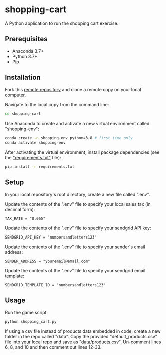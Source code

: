 # shopping-cart

A Python application to run the shopping cart exercise.


## Prerequisites

  + Anaconda 3.7+
  + Python 3.7+
  + Pip

## Installation
Fork this [remote repository](https://github.com/stsikata/shopping-cart.git) and clone a remote copy on your local computer.

Navigate to the local copy from the command line:

```sh
cd shopping-cart
```

Use Anaconda to create and activate a new virtual environment called "shopping-env":

```sh
conda create -n shopping-env python=3.8 # first time only
conda activate shopping-env
```

After activating the virtual environment, install package dependencies (see the ["requirements.txt"](/requirements.txt) file):

```sh
pip install -r requirements.txt
```

## Setup

In your local repository's root directory, create a new file called ".env".

Update the contents of the ".env" file to specify your local sales tax (in decimal form):

    TAX_RATE = "0.065"

Update the contents of the ".env" file to specify your sendgrid API key:
  
    SENDGRID_API_KEY = "numbersandletters123"

Update the contents of the ".env" file to specify your sender's email address:

    SENDER_ADDRESS = "youremail@email.com"

Update the contents of the ".env" file to specify your sendgrid email template:

    SENDGRID_TEMPLATE_ID = "numbersandletters123"

<!-- When inputing your template data for the email (line 162), use below as a reference: 
template_data = {
    "total_price_usd": to_usd(total_price),
    "human_friendly_timestamp": now.strftime("%Y-%m-%d %H:%M:%S"),
    "products":
        sorted_selected_products
} -->

## Usage

Run the game script:

```py
python shopping_cart.py
```
If using a csv file instead of products data embedded in code, create a new folder in the repo called "data". Copy the provided "default_products.csv" file into your local repo and save as "data/products.csv". Un-comment lines 6, 8, and 10 and then comment out lines 12-33.